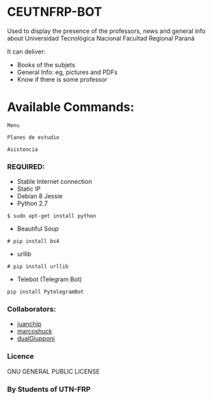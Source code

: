 # CEUTNFRP-BOT
Used to display the presence of the professors, news and general info about Universidad Tecnológica Nacional Facultad Regional Paraná

It can deliver: 

* Books of the subjets
* General Info: eg, pictures and PDFs
* Know if there is some professor

# Available Commands:
  ```
  Menu
  ```
  ```
  Planes de estudio
  ```
  ```
  Asistencia
  ```

### REQUIRED:
- Stable Internet connection
- Static IP
- Debian 8 Jessie
- Python 2.7 
```
$ sudo apt-get install python
```
- Beautiful Soup
```
# pip install bs4
```
- urllib
```
# pip install urllib
```
- Telebot (Telegram Bot)
```
pip install PytelegramBot
```


### Collaborators:
* [juanchip](https://github.com/juanchip) 
* [marcoshuck](https://github.com/marcoshuck)
* [dualGiupponi](https://github.com/dualGiupponi)
### Licence

GNU GENERAL PUBLIC LICENSE

### By Students of UTN-FRP
